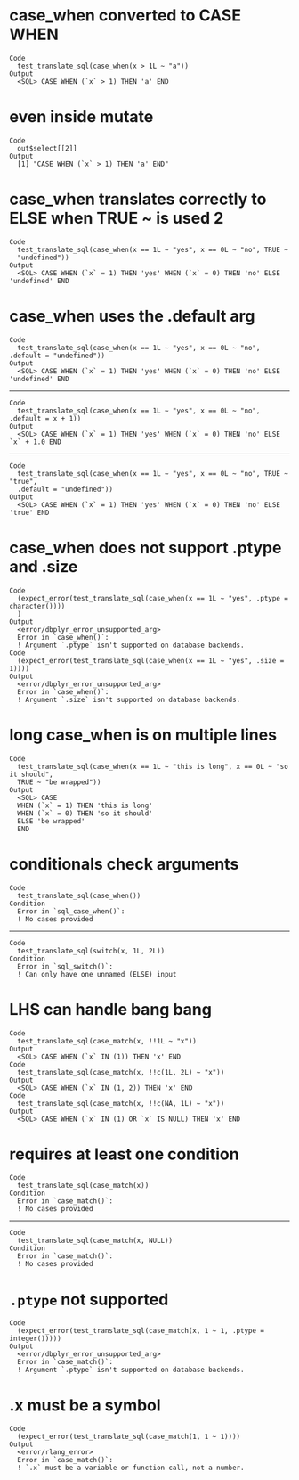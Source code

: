 # case_when converted to CASE WHEN

    Code
      test_translate_sql(case_when(x > 1L ~ "a"))
    Output
      <SQL> CASE WHEN (`x` > 1) THEN 'a' END

# even inside mutate

    Code
      out$select[[2]]
    Output
      [1] "CASE WHEN (`x` > 1) THEN 'a' END"

# case_when translates correctly to ELSE when TRUE ~ is used 2

    Code
      test_translate_sql(case_when(x == 1L ~ "yes", x == 0L ~ "no", TRUE ~
      "undefined"))
    Output
      <SQL> CASE WHEN (`x` = 1) THEN 'yes' WHEN (`x` = 0) THEN 'no' ELSE 'undefined' END

# case_when uses the .default arg

    Code
      test_translate_sql(case_when(x == 1L ~ "yes", x == 0L ~ "no", .default = "undefined"))
    Output
      <SQL> CASE WHEN (`x` = 1) THEN 'yes' WHEN (`x` = 0) THEN 'no' ELSE 'undefined' END

---

    Code
      test_translate_sql(case_when(x == 1L ~ "yes", x == 0L ~ "no", .default = x + 1))
    Output
      <SQL> CASE WHEN (`x` = 1) THEN 'yes' WHEN (`x` = 0) THEN 'no' ELSE `x` + 1.0 END

---

    Code
      test_translate_sql(case_when(x == 1L ~ "yes", x == 0L ~ "no", TRUE ~ "true",
      .default = "undefined"))
    Output
      <SQL> CASE WHEN (`x` = 1) THEN 'yes' WHEN (`x` = 0) THEN 'no' ELSE 'true' END

# case_when does not support .ptype and .size

    Code
      (expect_error(test_translate_sql(case_when(x == 1L ~ "yes", .ptype = character())))
      )
    Output
      <error/dbplyr_error_unsupported_arg>
      Error in `case_when()`:
      ! Argument `.ptype` isn't supported on database backends.
    Code
      (expect_error(test_translate_sql(case_when(x == 1L ~ "yes", .size = 1))))
    Output
      <error/dbplyr_error_unsupported_arg>
      Error in `case_when()`:
      ! Argument `.size` isn't supported on database backends.

# long case_when is on multiple lines

    Code
      test_translate_sql(case_when(x == 1L ~ "this is long", x == 0L ~ "so it should",
      TRUE ~ "be wrapped"))
    Output
      <SQL> CASE
      WHEN (`x` = 1) THEN 'this is long'
      WHEN (`x` = 0) THEN 'so it should'
      ELSE 'be wrapped'
      END

# conditionals check arguments

    Code
      test_translate_sql(case_when())
    Condition
      Error in `sql_case_when()`:
      ! No cases provided

---

    Code
      test_translate_sql(switch(x, 1L, 2L))
    Condition
      Error in `sql_switch()`:
      ! Can only have one unnamed (ELSE) input

# LHS can handle bang bang

    Code
      test_translate_sql(case_match(x, !!1L ~ "x"))
    Output
      <SQL> CASE WHEN (`x` IN (1)) THEN 'x' END
    Code
      test_translate_sql(case_match(x, !!c(1L, 2L) ~ "x"))
    Output
      <SQL> CASE WHEN (`x` IN (1, 2)) THEN 'x' END
    Code
      test_translate_sql(case_match(x, !!c(NA, 1L) ~ "x"))
    Output
      <SQL> CASE WHEN (`x` IN (1) OR `x` IS NULL) THEN 'x' END

# requires at least one condition

    Code
      test_translate_sql(case_match(x))
    Condition
      Error in `case_match()`:
      ! No cases provided

---

    Code
      test_translate_sql(case_match(x, NULL))
    Condition
      Error in `case_match()`:
      ! No cases provided

# `.ptype` not supported

    Code
      (expect_error(test_translate_sql(case_match(x, 1 ~ 1, .ptype = integer()))))
    Output
      <error/dbplyr_error_unsupported_arg>
      Error in `case_match()`:
      ! Argument `.ptype` isn't supported on database backends.

# .x must be a symbol

    Code
      (expect_error(test_translate_sql(case_match(1, 1 ~ 1))))
    Output
      <error/rlang_error>
      Error in `case_match()`:
      ! `.x` must be a variable or function call, not a number.

